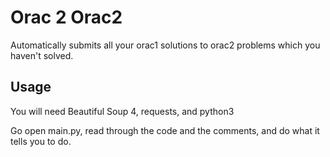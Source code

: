 # Orac 2 Orac2

Automatically submits all your orac1 solutions to orac2 problems which you haven't solved.

## Usage


You will need Beautiful Soup 4, requests, and python3


Go open main.py, read through the code and the comments, and do what it tells you to do.
